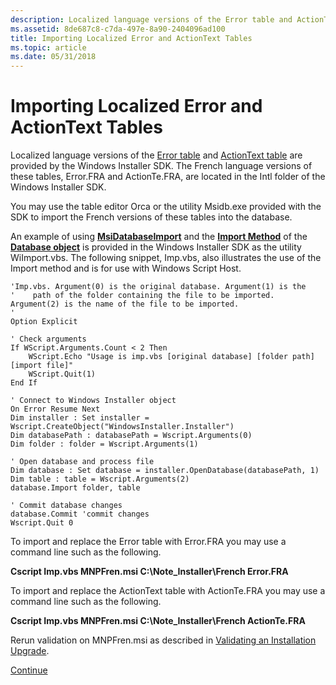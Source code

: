 ```yaml
---
description: Localized language versions of the Error table and ActionText table are provided by the Windows Installer SDK. The French language versions of these tables, Error.FRA and ActionTe.FRA, are located in the Intl folder of the Windows Installer SDK.
ms.assetid: 8de687c8-c7da-497e-8a90-2404096ad100
title: Importing Localized Error and ActionText Tables
ms.topic: article
ms.date: 05/31/2018
---
```


# Importing Localized Error and ActionText Tables

Localized language versions of the [Error table](error-table.md) and [ActionText table](actiontext-table.md) are provided by the Windows Installer SDK. The French language versions of these tables, Error.FRA and ActionTe.FRA, are located in the Intl folder of the Windows Installer SDK.

You may use the table editor Orca or the utility Msidb.exe provided with the SDK to import the French versions of these tables into the database.

An example of using [**MsiDatabaseImport**](/windows/desktop/api/Msiquery/nf-msiquery-msidatabaseimporta) and the [**Import Method**](database-import.md) of the [**Database object**](database-object.md) is provided in the Windows Installer SDK as the utility WiImport.vbs. The following snippet, Imp.vbs, also illustrates the use of the Import method and is for use with Windows Script Host.


```VB
'Imp.vbs. Argument(0) is the original database. Argument(1) is the
'    path of the folder containing the file to be imported. Argument(2) is the name of the file to be imported.
'
Option Explicit

' Check arguments
If WScript.Arguments.Count < 2 Then
    WScript.Echo "Usage is imp.vbs [original database] [folder path] [import file]"
    WScript.Quit(1)
End If

' Connect to Windows Installer object
On Error Resume Next
Dim installer : Set installer = Wscript.CreateObject("WindowsInstaller.Installer")
Dim databasePath : databasePath = Wscript.Arguments(0)
Dim folder : folder = Wscript.Arguments(1)
 
' Open database and process file
Dim database : Set database = installer.OpenDatabase(databasePath, 1)
Dim table : table = Wscript.Arguments(2)
database.Import folder, table 
 
' Commit database changes
database.Commit 'commit changes
Wscript.Quit 0
```



To import and replace the Error table with Error.FRA you may use a command line such as the following.

**Cscript Imp.vbs MNPFren.msi C:\\Note\_Installer\\French Error.FRA**

To import and replace the ActionText table with ActionTe.FRA you may use a command line such as the following.

**Cscript Imp.vbs MNPFren.msi C:\\Note\_Installer\\French ActionTe.FRA**

Rerun validation on MNPFren.msi as described in [Validating an Installation Upgrade](validating-an-installation-upgrade.md).

[Continue](localizing-database-columns.md)

 

 



